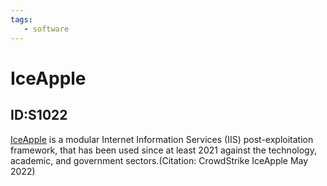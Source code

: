 ```yaml
---
tags:
   - software
---
```

# IceApple
## ID:S1022
[IceApple](software/S1022) is a modular Internet Information Services (IIS) post-exploitation framework, that has been used since at least 2021 against the technology, academic, and government sectors.(Citation: CrowdStrike IceApple May 2022)
